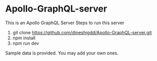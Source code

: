 # Apollo-GraphQL-server
This is an Apollo GraphQL Server
Steps to run this server
1. git clone https://github.com/dineshigdd/Apollo-GraphQL-server.git
2. npm install
3. npm run dev 

Sample data is provided. You may add your own ones.
